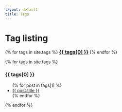```yaml
---
layout: default
title: Tags
---
```


<!-- Begin code @ tags/index.md -->
<!--
<style>
sitetags {
    background: rgba(0, 0, 0, 0.1);
    width: 100%;
    border-top: 1px dashed #b5e853;
    padding: 10px 0;
    margin:0 0 40px 0
}

sitetags h3 {
    left: 0;
    bottom: 0;
    width: 100%;
    text-align: center;
    font-size: 14px;
    font-weight: 300;
    color:#666
}
</style>
-->

# Tag listing

<div class="container">
{% for tags in site.tags %}
  <a href="#{{ tags[0] }}"><h3 style="display:inline;">{{ tags[0] }}</h3></a>
{% endfor %}
</div>

<p></p>

{% for tags in site.tags %}
  <h3>{{ tags[0] }}</h3>
  <ul>
    {% for post in tags[1] %}
      <li><a href="{{ post.url| relative_url }}">{{ post.title }}</a></li>
    {% endfor %}
  </ul>
{% endfor %}

<!-- End code @ tags/index.md -->
